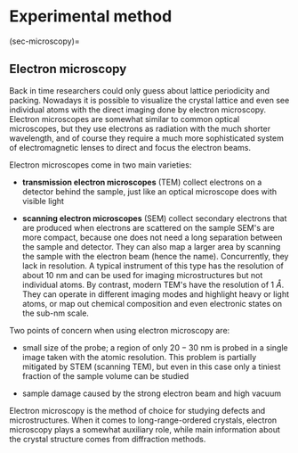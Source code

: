 # Experimental method

(sec-microscopy)=
## Electron microscopy

Back in time researchers could only guess about lattice periodicity and packing. Nowadays it is possible to visualize the crystal lattice and even see individual atoms with the direct imaging done by electron microscopy. Electron microscopes are somewhat similar to common optical microscopes, but they use electrons as radiation with the much shorter wavelength, and of course they require a much more sophisticated system of electromagnetic lenses to direct and focus the electron beams. 

Electron microscopes come in two main varieties:
* **transmission electron microscopes** (TEM) collect electrons on a detector behind the sample, just like an optical microscope does with visible light

* **scanning electron microscopes** (SEM) collect secondary electrons that are produced when electrons are scattered on the sample
SEM's are more compact, because one does not need a long separation between the sample and detector. They can also map a larger area by scanning the sample with the electron beam (hence the name). Concurrently, they lack in resolution. A typical instrument of this type has the resolution of about 10 nm and can be used for imaging microstructures but not individual atoms. By contrast, modern TEM's have the resolution of 1 $\mathring{A}$. They can operate in different imaging modes and highlight heavy or light atoms, or map out chemical composition and even electronic states on the sub-nm scale.

Two points of concern when using electron microscopy are:
* small size of the probe; a region of only $20-30$ nm is probed in a single image taken with the atomic resolution. This problem is partially mitigated by STEM (scanning TEM), but even in this case only a tiniest fraction of the sample volume can be studied

* sample damage caused by the strong electron beam and high vacuum

Electron microscopy is the method of choice for studying defects and microstructures. When it comes to long-range-ordered crystals, electron microscopy plays a somewhat auxiliary role, while main information about the crystal structure comes from diffraction methods.